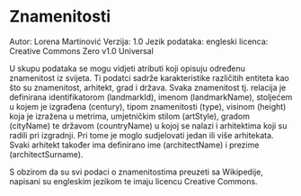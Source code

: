 # Znamenitosti

Autor: Lorena Martinović
Verzija: 1.0
Jezik podataka: engleski
licenca: Creative Commons Zero v1.0 Universal

U skupu podataka se mogu vidjeti atributi koji opisuju određenu znamenitost iz svijeta. Ti podatci sadrže karakteristike različitih entiteta kao što su znamenitost, arhitekt, grad i država. Svaka znamenitost tj. relacija je definirana identifikatorom (landmarkId), imenom (landmarkName), stoljećem u kojem je izgrađena (century), tipom znamenitosti (type), visinom (height) koja je izražena u metrima, umjetničkim stilom (artStyle), gradom (cityName) te državom (countryName) u kojoj se nalazi i arhitektima koji su radili pri izgradnji. Pri tome je moglo sudjelovati jedan ili više arhitekata. Svaki arhitekt također ima definirano ime (architectName) i prezime (architectSurname).

S obzirom da su svi podaci o znamenitostima preuzeti sa Wikipedije, napisani su engleskim jezikom te imaju licencu Creative Commons.
